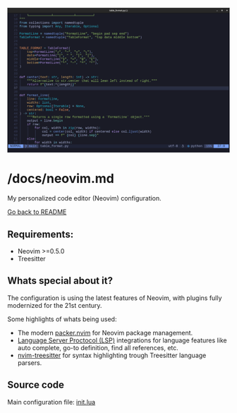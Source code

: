 ![Screenshot of Neovim](images/nvim.png)

# /docs/neovim.md

My personalized code editor (Neovim) configuration.

[Go back to README](../README.md)

## Requirements:

- Neovim >=0.5.0
- Treesitter

## Whats special about it?

The configuration is using the latest features of Neovim, with plugins fully modernized for the 21st century.

Some highlights of whats being used:
- The modern [packer.nvim](https://github.com/wbthomason/packer.nvim) for Neovim package management.
- [Language Server Proctocol (LSP)](https://en.wikipedia.org/wiki/Language_Server_Protocol) integrations for language features like auto complete, go-to definition, find all references, etc.
- [nvim-treesitter](https://github.com/nvim-treesitter/nvim-treesitter) for syntax highlighting trough Treesitter language parsers.

## Source code

Main configuration file: [init.lua](../configs/nvim/.config/nvim/init.lua)
